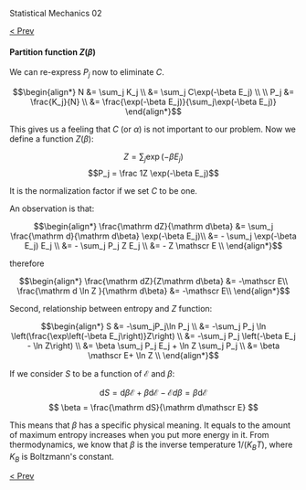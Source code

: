 Statistical Mechanics 02

[< Prev](read.php?page=statistical-mechanics-01)

#### Partition function $Z(\beta)$

We can re-express $P_j$ now to eliminate $C$.

$$\begin{align*}
    N &= \sum_j K_j \\
      &= \sum_j C\exp(-\beta E_j) \\
      \\
  P_j &= \frac{K_j}{N} \\
      &= \frac{\exp(-\beta E_j)}{\sum_j\exp(-\beta E_j)}
\end{align*}$$

This gives us a feeling that $C$ (or $\alpha$) is not important to our problem. Now we define a function $Z(\beta)$:

$$Z = \sum_j\exp(-\beta E_j) $$
$$P_j = \frac 1Z \exp(-\beta E_j)$$

It is the normalization factor if we set $C$ to be one.

An observation is that:

$$\begin{align*}
\frac{\mathrm dZ}{\mathrm d\beta} &= \sum_j \frac{\mathrm d}{\mathrm d\beta} \exp(-\beta E_j)\\
    &= - \sum_j \exp(-\beta E_j) E_j \\
    &= - \sum_j P_j Z E_j \\
    &= - Z \mathscr E \\
\end{align*}$$

therefore

$$\begin{align*}
\frac{\mathrm dZ}{Z\mathrm d\beta} &= -\mathscr E\\
\frac{\mathrm d \ln Z }{\mathrm d\beta} &= -\mathscr E\\
\end{align*}$$

Second, relationship between entropy and $Z$ function:

$$\begin{align*}
S &= -\sum_jP_j\ln P_j \\
  &= -\sum_j P_j \ln \left(\frac{\exp\left(-\beta E_j\right)}Z\right) \\
  &= -\sum_j P_j \left(-\beta E_j - \ln Z\right) \\
  &= \beta \sum_j P_j E_j + \ln Z \sum_j P_j \\
  &= \beta \mathscr E+ \ln Z \\
\end{align*}$$

If we consider $S$ to be a function of $\mathscr E$ and $\beta$:

$$ \mathrm dS = \mathrm d\beta\mathscr E + \beta\mathrm d\mathscr E - \mathscr Ed\beta = \beta\mathrm d\mathscr E $$
$$ \beta = \frac{\mathrm dS}{\mathrm d\mathscr E} $$

This means that $\beta$ has a specific physical meaning. It equals to the amount of maximum entropy
increases when you put more energy in it. From thermodynamics, we know that $\beta$ is the inverse
temperature $1/(K_BT)$, where $K_B$ is Boltzmann's constant.

[< Prev](read.php?page=statistical-mechanics-01)